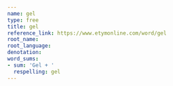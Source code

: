```yaml
---
name: gel
type: free
title: gel
reference_link: https://www.etymonline.com/word/gel
root_name: 
root_language: 
denotation: 
word_sums:
- sum: 'Gel + '
  respelling: gel
---
```


